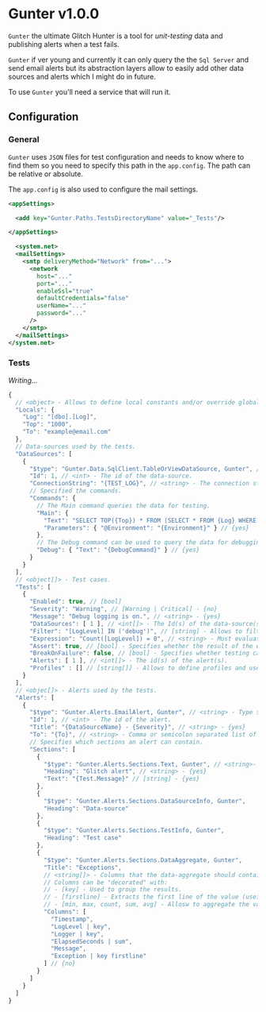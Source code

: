 # Gunter v1.0.0

`Gunter` the ultimate Glitch Hunter is a tool for _unit-testing_ data and publishing alerts when a test fails.

`Gunter` if ver young and currently it can only query the the `Sql Server` and send email alerts but its abstraction layers allow to easily add other data sources and alerts which I might do in future.

To use `Gunter` you'll need a service that will run it.

## Configuration

### General

 `Gunter` uses `JSON` files for test configuration and needs to know where to find them so you need to specify this path in the `app.config`. The path can be relative or absolute.

 The `app.config` is also used to configure the mail settings.

```xml
<appSettings>

  <add key="Gunter.Paths.TestsDirectoryName" value="_Tests"/>

</appSettings>

  <system.net>
  <mailSettings>
    <smtp deliveryMethod="Network" from="...">
      <network
        host="..."
        port="..."
        enableSsl="true"
        defaultCredentials="false"
        userName="..."
        password="..."
      />
    </smtp>
  </mailSettings>
</system.net>
```

### Tests

_Writing..._

```js
{
  // <object> - Allows to define local constants and/or override globals.
  "Locals": {
    "Log": "[dbo].[Log]",
    "Top": "1000",
    "To": "example@email.com"
  },
  // Data-sources used by the tests.
  "DataSources": [
    {
      "$type": "Gunter.Data.SqlClient.TableOrViewDataSource, Gunter", // <string> - The type specification of the data-source. {no}
      "Id": 1, // <int> - The id of the data-source.
      "ConnectionString": "{TEST_LOG}", // <string> - The connection string. {yes}
      // Specified the commands.
      "Commands": {
        // The Main command queries the data for testing.
        "Main": {
          "Text": "SELECT TOP({Top}) * FROM (SELECT * FROM {Log} WHERE [Environment] = @Environment AND [Timestamp] > DATEADD(HOUR, -1, GETUTCDATE())) AS t", // {yes}
          "Parameters": { "@Environment": "{Environment}" } // {yes}
        },
        // The Debug command can be used to query the data for debugging.
        "Debug": { "Text": "{DebugCommand}" } // {yes}
      }
    }
  ],
  // <object[]> - Test cases.
  "Tests": [
    {
      "Enabled": true, // [bool]
      "Severity": "Warning", // [Warning | Critical] - {no}
      "Message": "Debug logging is on.", // <string> - {yes}
      "DataSources": [ 1 ], // <int[]> - The Id(s) of the data-source(s).
      "Filter": "[LogLevel] IN ('debug')", // [string] - Allows to filter the results. {yes}
      "Expression": "Count([LogLevel]) = 0", // <string> - Must evaluate to boolean. {yes}
      "Assert": true, // [bool] - Specifies whether the result of the expression should be true or false.
      "BreakOnFailure": false, // [bool] - Specifies whether testing can continue if this one fails.
      "Alerts": [ 1 ], // <int[]> - The id(s) of the alert(s).
      "Profiles" : [] // [string[]] - Allows to define profiles and use this test only in specific scenarios.
    }   
  ],
  // <objec[]> - Alerts used by the tests.
  "Alerts": [
    {
      "$type": "Gunter.Alerts.EmailAlert, Gunter", // <string> - Type specification of the alert. {no}
      "Id": 1, // <int> - The id of the alert.
      "Title": "{DataSourceName} - {Severity}", // <string> - {yes}
      "To": "{To}", // <string> - Comma or semicolon separated list of email. {yes}
      // Specifies which sections an alert can contain.
      "Sections": [
        {
          "$type": "Gunter.Alerts.Sections.Text, Gunter", // <string>- The type specification of the section. {no}
          "Heading": "Glitch alert", // <string> - {yes}
          "Text": "{Test.Message}" // [string] - {yes}
        },
        { 
          "$type": "Gunter.Alerts.Sections.DataSourceInfo, Gunter", 
          "Heading": "Data-source"
        }, 
        { 
          "$type": "Gunter.Alerts.Sections.TestInfo, Gunter", 
          "Heading": "Test case"
        }, 
        {
          "$type": "Gunter.Alerts.Sections.DataAggregate, Gunter", 
          "Title": "Exceptions",
          // <string[]> - Columns that the data-aggregate should contain.
          // Columns can be "decorated" with:
          // - [key] - Used to group the results.
          // - [firstline] - Extracts the first line of the value (useful for exception strings).
          // - [min, max, count, sum, avg] - Allosw to aggregate the values, if nothing is specified then "first" is used.
          "Columns": [
            "Timestamp",
            "LogLevel | key",
            "Logger | key",
            "ElapsedSeconds | sum",
            "Message",
            "Exception | key firstline"
          ] // {no}
        }        
      ]
    }
  ]  
}
```
